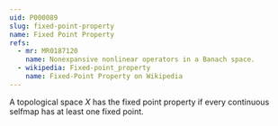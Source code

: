 ```yaml
---
uid: P000089
slug: fixed-point-property
name: Fixed Point Property
refs:
  - mr: MR0187120
    name: Nonexpansive nonlinear operators in a Banach space.
  - wikipedia: Fixed-point_property
    name: Fixed-Point Property on Wikipedia
---
```

A topological space $X$ has the fixed point property if every continuous selfmap has at least one fixed point.
